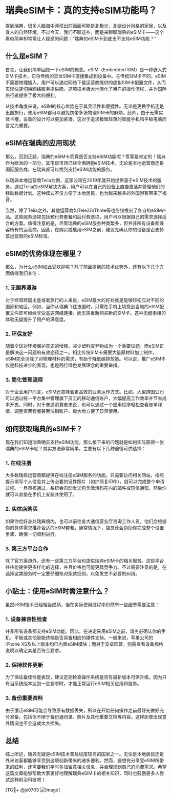 # 瑞典eSIM卡：真的支持eSIM功能吗？

提到瑞典，很多人脑海中浮现出的画面可能是北极光、北欧设计风格的家居、以及宜人的自然环境。不过今天，我们不聊这些，而是来聊聊瑞典的eSIM卡——这个看似简单却常常让人疑惑的问题：“瑞典的eSIM卡到底支不支持eSIM功能？”

## 什么是eSIM？

首先，让我们简单回顾一下eSIM的概念。eSIM（Embedded SIM）是一种嵌入式SIM卡技术，它将传统的实体SIM卡直接集成到设备中。与传统SIM卡不同，eSIM不需要物理插入，用户可以通过网络下载运营商提供的虚拟SIM卡配置文件，从而实现快速切换网络服务提供商。这项技术极大地简化了用户的操作流程，并为国际旅行者提供了极大的便利。

从技术角度来说，eSIM的核心优势在于其灵活性和便捷性。无论是更换手机还是出国旅行，使用eSIM都可以避免携带多张物理SIM卡的麻烦。此外，由于无需实体卡槽，设备的设计可以更加紧凑，这对于追求极致轻薄的智能手机和平板电脑而言尤为重要。

## eSIM在瑞典的应用现状

那么，回到正题，瑞典的eSIM卡究竟是否支持eSIM功能呢？答案是肯定的！瑞典作为欧洲的一部分，其电信市场已经全面拥抱eSIM技术。无论是本地运营商还是国际服务商，在瑞典都可以找到支持eSIM功能的服务。

以瑞典本地运营商Telia为例，这家公司在2019年就开始提供基于eSIM技术的服务。通过Telia的eSIM解决方案，用户可以在自己的设备上直接激活并管理他们的移动数据计划。这种模式不仅方便了本地居民，也为越来越多的外国游客带来了福音。

当然，除了Telia之外，其他运营商如Tele2和Three等也纷纷推出了各自的eSIM产品。这些服务通常包括预付费套餐和后付费选项，用户可以根据自己的需求选择适合的方案。值得注意的是，尽管瑞典的eSIM服务种类繁多，但并非所有设备都兼容所有的运营商。因此，在购买或启用eSIM之前，建议先确认你的设备是否支持该运营商的eSIM标准。

## eSIM的优势体现在哪里？

那么，为什么eSIM如此受欢迎呢？除了前面提到的技术优势外，还有以下几个方面值得我们关注：

### 1. **无国界漫游**
对于经常跨国出差或者旅行的人来说，eSIM最大的好处就是能够轻松应对不同的国家和地区。例如，当你从瑞典飞往法国时，只需在手机上切换到当地的eSIM配置文件即可继续享受高速网络连接，而无需重新购买新的SIM卡。这种无缝衔接的体验无疑提升了用户的满意度。

### 2. **环保友好**
随着全球对环境保护意识的增强，减少塑料废弃物成为一个重要议题。而eSIM正是解决这一问题的有效途径之一。相比传统SIM卡需要大量原材料加工制作，eSIM完全消除了对物理材料的需求，有助于降低碳排放量。可以说，推广eSIM不仅是科技进步的表现，也是践行绿色发展理念的重要举措。

### 3. **简化管理流程**
对于企业用户而言，eSIM还意味着更高效的业务运作方式。比如，大型跨国公司可以通过统一平台集中管理旗下员工的移动通信账户，大幅提高工作效率并节省成本开支。同时，对于普通消费者来说，也可以通过一个应用程序轻松查看账单详情、调整资费套餐甚至注销账户，极大地方便了日常使用。

## 如何获取瑞典的eSIM卡？

现在我们知道瑞典确实支持eSIM功能，那么接下来的问题就是如何实际获得一张瑞典的eSIM卡呢？其实方法非常简单，主要有以下几种途径可供选择：

### 1. **在线注册**
大多数瑞典运营商都提供在线注册eSIM服务的功能。只需要访问相关网站，按照提示填写个人信息并上传必要的证件照片（如护照复印件），就可以完成整个申请过程。一旦审核通过，系统会自动发送包含激活码在内的邮件或短信通知，然后你就可以直接在手机上安装并使用了。

### 2. **实体店购买**
如果你恰好身处瑞典境内，也可以前往各大通信营业厅咨询工作人员，他们会根据你的具体需求推荐合适的eSIM套餐。通常情况下，店员还会协助你完成整个设置步骤，确保一切顺利进行。

### 3. **第三方平台合作**
除了官方渠道外，还有一些第三方平台也提供瑞典eSIM卡的相关服务。这些平台往往能提供更多样化的选择，并且价格也可能更具竞争力。不过需要注意的是，在选择这类服务时一定要仔细核对条款细则，以免发生不必要的纠纷。

## 小贴士：使用eSIM时需注意什么？

虽然eSIM技术已经相当成熟，但在实际使用过程中仍然有一些细节需要注意：

### 1. **设备兼容性检查**
并非所有设备都支持eSIM功能。因此，在决定采用eSIM之前，请务必确认你的手机、平板或其他智能终端是否具备相应的硬件支持。一般来说，苹果公司的iPhone XS及以上版本均已内置eSIM模块；而对于安卓阵营，则需查看设备规格说明以确定其是否符合要求。

### 2. **保持软件更新**
为了保证最佳性能表现，建议定期检查操作系统是否有最新版本可供升级。因为只有当系统版本达到一定要求时，才能正常运行eSIM相关应用和服务。

### 3. **备份重要资料**
由于激活eSIM可能会导致原有数据丢失，所以在开始任何操作之前最好先做好充分准备，包括但不限于备份通讯录、照片及其他重要文档等内容。这样即使出现意外情况也不会造成太大损失。

## 总结

综上所述，瑞典无疑是eSIM技术普及程度较高的国家之一。无论是本地居民还是外来访客都能够享受到这项创新带来的诸多便利。然而，要想充分享受eSIM所带来的红利，还需要我们平时多加留意相关信息，并合理规划自己的消费需求。希望这篇文章能够帮助大家更好地理解瑞典eSIM卡的相关知识，同时也鼓励更多人尝试这种前沿科技吧！

[TG💪+ @jx0703 ![Image](https://github.com/user-attachments/assets/dbca1d08-cadb-493c-b0ec-ad6f7a83f270)]
